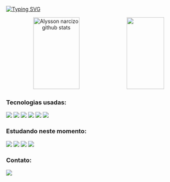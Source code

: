 

[![Typing SVG](https://readme-typing-svg.herokuapp.com/?color=E0FFFFsize=45&center=true&vCenter=true&width=1000&lines=Olá,+Meu+nome+é+Alysson+Narcizo;Sou+um+Desenvolvedor+Back-End;Estou+procurando+minha+primeira+oportunidade+na+área;Seja+Bem-Vindo!+:%29)](https://git.io/typing-svg)

<div align="center">  
  <img width="50%" height="195px" src="https://github-readme-stats.vercel.app/api?username=Alysson-Narcizo&theme=nord&show_icons=true" alt="Alysson narcizo github stats" />
  <img width="45%" height="195px" src="https://github-readme-stats.vercel.app/api/top-langs/?username=Alysson-narcizo&theme=nord&show&layout=compact" />
</div>
 
 ### Tecnologias usadas:
<div align="left">  
  <img src="https://img.shields.io/badge/HTML-red?style=for-the-badge&logo=html5&logoColor=white">
  <img src="https://img.shields.io/badge/CSS-blue?&style=for-the-badge&logo=css3&logoColor=white">
  <img src="https://img.shields.io/badge/JavaScript-323330?style=for-the-badge&logo=javascript&logoColor=F7DF1E">    
  <img src="https://img.shields.io/badge/PHP-777BB4?style=for-the-badge&logo=php&logoColor=white">
  <img src="https://img.shields.io/badge/MySQL-00000F?style=for-the-badge&logo=mysql&logoColor=white">
  <img src="https://img.shields.io/badge/Bootstrap-563D7C?style=for-the-badge&logo=bootstrap&logoColor=white">
</div>

### Estudando neste momento:
<div align="left">
  <img src="https://img.shields.io/badge/Node.js-43853D?style=for-the-badge&logo=node.js&logoColor=white)">
  <img src="https://img.shields.io/badge/Java-ED8B00?style=for-the-badge&logo=openjdk&logoColor=white">
  <img src="https://img.shields.io/badge/Spring-6DB33F?style=for-the-badge&logo=spring&logoColor=white">
  <img src="https://img.shields.io/badge/Python-14354C?style=for-the-badge&logo=python&logoColor=white">
</div>

### Contato:
<div>

<a href = "https://api.whatsapp.com/send/?phone=5551984895720&text=Ola+alysson+vim+do%20seu+Github&type=phone_number&app_absent=0"> <img align="center" src="https://img.shields.io/badge/WhatsApp-25D366?style=for-the-badge&logo=whatsapp&logoColor=white" target="_blank"></a>
</div>



